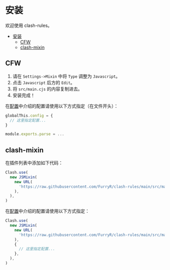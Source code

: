 # 安装

欢迎使用 clash-rules。

- [安装](#安装)
  - [CFW](#cfw)
  - [clash-mixin](#clash-mixin)

## CFW

1. 请在 `Settings->Mixin` 中将 `Type` 调整为 `Javascript`。
2. 点击 `Javascript` 后方的 `Edit`。
3. 将 `src/main.cjs` 的内容复制进去。
4. 安装完成！

在[配置](CONFIG.md)中介绍的配置请使用以下方式指定（在文件开头）：

```javascript
globalThis.config = {
  // 这里指定配置...
}

module.exports.parse = ...
```

## clash-mixin

在插件列表中添加如下代码：

```javascript
Clash.use(
  new JSMixin(
    new URL(
      'https://raw.githubusercontent.com/FurryR/clash-rules/main/src/main.cjs',
    ),
  ),
)
```

在[配置](CONFIG.md)中介绍的配置请使用以下方式指定：

```javascript
Clash.use(
  new JSMixin(
    new URL(
      'https://raw.githubusercontent.com/FurryR/clash-rules/main/src/main.cjs',
    ),
    {
      // 这里指定配置...
    },
  ),
)
```
